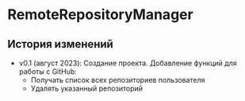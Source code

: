 ﻿# RemoteRepositoryManager

## История изменений

- v0.1 (август 2023): Создание проекта. Добавление функций для работы с GitHub:
  - Получать список всех репозиториев пользователя
  - Удалять указанный репозиторий

